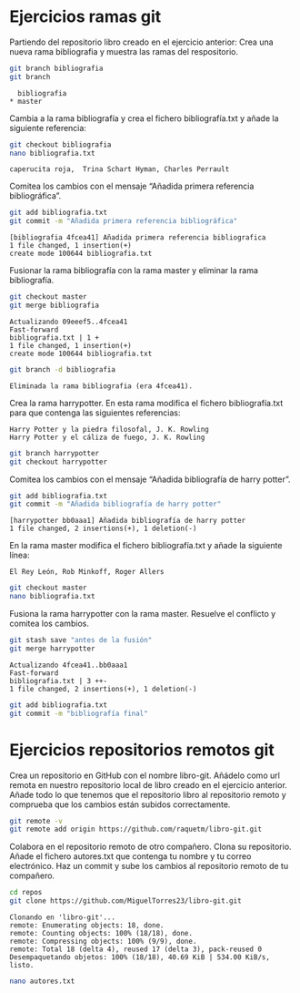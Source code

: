 # Ejercicios ramas git
Partiendo del repositorio libro creado en el ejercicio anterior:
Crea una nueva rama bibliografia y muestra las ramas del respositorio.
```bash
git branch bibliografia
git branch
```
      bibliografia
    * master

Cambia a la rama bibliografía y crea el fichero bibliografía.txt y añade la siguiente referencia:
```bash
git checkout bibliografia
nano bibliografia.txt
```
    caperucita roja,  Trina Schart Hyman, Charles Perrault

Comitea los cambios con el mensaje “Añadida primera referencia bibliográfica”.
```bash
git add bibliografia.txt
git commit -m "Añadida primera referencia bibliográfica"
```
    [bibliografia 4fcea41] Añadida primera referencia bibliografica
    1 file changed, 1 insertion(+)
    create mode 100644 bibliografia.txt


Fusionar la rama bibliografía con la rama master y eliminar la rama bibliografía.
```bash
git checkout master
git merge bibliografia
```
    Actualizando 09eeef5..4fcea41
    Fast-forward
    bibliografia.txt | 1 +
    1 file changed, 1 insertion(+)
    create mode 100644 bibliografia.txt

```bash
git branch -d bibliografia
```
    Eliminada la rama bibliografia (era 4fcea41).

Crea la rama harrypotter. En esta rama modifica el fichero bibliografía.txt para que contenga las siguientes referencias:

    Harry Potter y la piedra filosofal, J. K. Rowling
    Harry Potter y el cáliza de fuego, J. K. Rowling

```bash
git branch harrypotter
git checkout harrypotter
```
Comitea los cambios con el mensaje “Añadida bibliografía de harry potter”.
```bash
git add bibliografia.txt
git commit -m "Añadida bibliografía de harry potter"
```
    [harrypotter bb0aaa1] Añadida bibliografía de harry potter
    1 file changed, 2 insertions(+), 1 deletion(-)

En la rama master modifica el fichero bibliografía.txt y añade la siguiente línea:

    El Rey León, Rob Minkoff, Roger Allers 

```bash
git checkout master
nano bibliografia.txt
```
Fusiona la rama harrypotter con la rama master. Resuelve el conflicto y comitea los cambios.
```bash
git stash save "antes de la fusión"
git merge harrypotter
```
    Actualizando 4fcea41..bb0aaa1
    Fast-forward
    bibliografia.txt | 3 ++-
    1 file changed, 2 insertions(+), 1 deletion(-)

```bash
git add bibliografia.txt
git commit -m "bibliografía final"
```

# Ejercicios repositorios remotos git 
Crea un repositorio en GitHub con el nombre libro-git. Añádelo como url remota en nuestro repositorio local de libro creado en el ejercicio anterior.
Añade todo lo que tenemos que el repositorio libro al repositorio remoto y comprueba que los cambios están subidos correctamente.
```bash
git remote -v
git remote add origin https://github.com/raquetm/libro-git.git
```
Colabora en el repositorio remoto de otro compañero. Clona su repositorio. Añade el fichero autores.txt que contenga tu nombre y tu correo electrónico. Haz un commit y sube los cambios al repositorio remoto de tu compañero.

```bash
cd repos
git clone https://github.com/MiguelTorres23/libro-git.git
```
    Clonando en 'libro-git'...
    remote: Enumerating objects: 18, done.
    remote: Counting objects: 100% (18/18), done.
    remote: Compressing objects: 100% (9/9), done.
    remote: Total 18 (delta 4), reused 17 (delta 3), pack-reused 0
    Desempaquetando objetos: 100% (18/18), 40.69 KiB | 534.00 KiB/s, listo.

```bash
nano autores.txt
```
